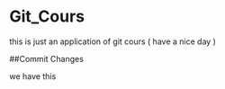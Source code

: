# Git_Cours
this is just an application of git cours ( have a nice day )

##Commit Changes

we have this
